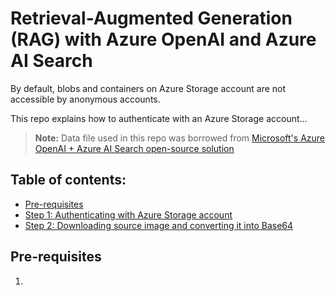 # Retrieval-Augmented Generation (RAG) with Azure OpenAI and Azure AI Search

By default, blobs and containers on Azure Storage account are not accessible by anonymous accounts.

This repo explains how to authenticate with an Azure Storage account...


> **Note:** Data file used in this repo was borrowed from [Microsoft's Azure OpenAI + Azure AI Search open-source solution](https://github.com/Azure-Samples/azure-search-openai-demo)

## Table of contents:
- [Pre-requisites]()
- [Step 1: Authenticating with Azure Storage account]()
- [Step 2: Downloading source image and converting it into Base64]()

## Pre-requisites
1.
